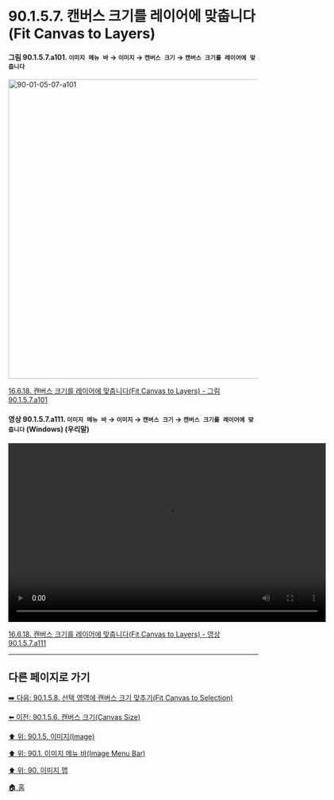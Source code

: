 # 90.1.5.7. 캔버스 크기를 레이어에 맞춥니다(Fit Canvas to Layers)

<a id="90-01-05-07-a101"></a>

#### 그림 90.1.5.7.a101. `이미지 메뉴 바` → `이미지` → `캔버스 크기` → `캔버스 크기를 레이어에 맞춥니다`
<img width="977" height="603" alt="90-01-05-07-a101" src="https://github.com/user-attachments/assets/c9741c1c-0b67-4967-87d5-6c90f24525cf" />

[16.6.18. 캔버스 크기를 레이어에 맞춥니다(Fit Canvas to Layers) - 그림 90.1.5.7.a101](./16-06-18-fit-canvas-to-layers.md#90-01-05-07-a101)

<a id="90-01-05-07-a111"></a>

#### 영상 90.1.5.7.a111. `이미지 메뉴 바` → `이미지` → `캔버스 크기` → `캔버스 크기를 레이어에 맞춥니다` (Windows) (우리말)
<video controls="controls" width="640" height="360" src="https://github.com/user-attachments/assets/31476153-1e7a-438b-9dbb-919a5791e5cc"></video>

[16.6.18. 캔버스 크기를 레이어에 맞춥니다(Fit Canvas to Layers) - 영상 90.1.5.7.a111](./16-06-18-fit-canvas-to-layers.md#90-01-05-07-a111)

***

## 다른 페이지로 가기

[➡️ 다음: 90.1.5.8. 선택 영역에 캔버스 크기 맞추기(Fit Canvas to Selection)](./90-01-05-08-fit_canvas_to_selection.md)

[⬅️ 이전: 90.1.5.6. 캔버스 크기(Canvas Size)](./90-01-05-06-canvas_size.md)

[⬆️ 위: 90.1.5. 이미지(Image)](./90-01-05-00-image.md)

[⬆️ 위: 90.1. 이미지 메뉴 바(Image Menu Bar)](./90-01-00-image-menu-bar.md)

[⬆️ 위: 90. 이미지 맵](./90-00-image-map.md)

[🏠 홈](./00-home.md)